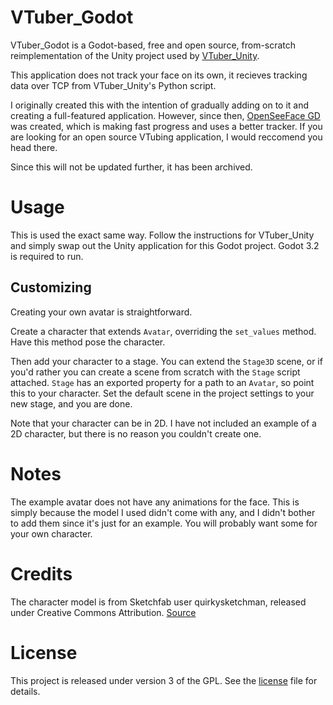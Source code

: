 # VTuber_Godot
VTuber_Godot is a Godot-based, free and open source, from-scratch reimplementation of the Unity project used by [VTuber_Unity](https://github.com/kwea123/VTuber_Unity).

This application does not track your face on its own, it recieves tracking data over TCP from VTuber_Unity's Python script.

I originally created this with the intention of gradually adding on to it and creating a full-featured application. However, since then, [OpenSeeFace GD](https://github.com/you-win/openseeface-gd) was created, which is making fast progress and uses a better tracker. If you are looking for an open source VTubing application, I would reccomend you head there.

Since this will not be updated further, it has been archived.

# Usage
This is used the exact same way. Follow the instructions for VTuber_Unity and simply swap out the Unity application for this Godot project. Godot 3.2 is required to run.

## Customizing
Creating your own avatar is straightforward.

Create a character that extends `Avatar`, overriding the `set_values` method. Have this method pose the character.

Then add your character to a stage. You can extend the `Stage3D` scene, or if you'd rather you can create a scene from scratch with the `Stage` script attached. `Stage` has an exported property for a path to an `Avatar`, so point this to your character. Set the default scene in the project settings to your new stage, and you are done.

Note that your character can be in 2D. I have not included an example of a 2D character, but there is no reason you couldn't create one.

# Notes
The example avatar does not have any animations for the face. This is simply because the model I used didn't come with any, and I didn't bother to add them since it's just for an example. You will probably want some for your own character.

# Credits
The character model is from Sketchfab user quirkysketchman, released under Creative Commons Attribution. [Source](https://sketchfab.com/3d-models/godette-chan-5e5dd8978e21431f992dee953c11558d)

# License
This project is released under version 3 of the GPL. See the [license](LICENSE) file for details.
